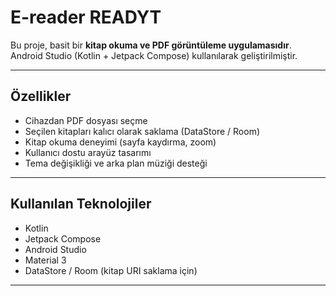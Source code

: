 # E-reader READYT

Bu proje, basit bir **kitap okuma ve PDF görüntüleme uygulamasıdır**.  
Android Studio (Kotlin + Jetpack Compose) kullanılarak geliştirilmiştir.  

---

## Özellikler
- Cihazdan PDF dosyası seçme
- Seçilen kitapları kalıcı olarak saklama (DataStore / Room)
- Kitap okuma deneyimi (sayfa kaydırma, zoom)
- Kullanıcı dostu arayüz tasarımı
- Tema değişikliği ve arka plan müziği desteği

---

## Kullanılan Teknolojiler
- Kotlin  
- Jetpack Compose  
- Android Studio  
- Material 3  
- DataStore / Room (kitap URI saklama için)

---


